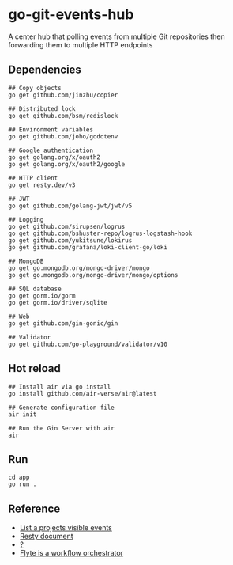 # go-git-events-hub
A center hub that polling events from multiple Git repositories then forwarding them to multiple HTTP endpoints

## Dependencies

```shell
## Copy objects
go get github.com/jinzhu/copier

## Distributed lock
go get github.com/bsm/redislock

## Environment variables
go get github.com/joho/godotenv

## Google authentication
go get golang.org/x/oauth2
go get golang.org/x/oauth2/google

## HTTP client
go get resty.dev/v3

## JWT
go get github.com/golang-jwt/jwt/v5

## Logging
go get github.com/sirupsen/logrus
go get github.com/bshuster-repo/logrus-logstash-hook
go get github.com/yukitsune/lokirus
go get github.com/grafana/loki-client-go/loki

## MongoDB
go get go.mongodb.org/mongo-driver/mongo
go get go.mongodb.org/mongo-driver/mongo/options

## SQL database
go get gorm.io/gorm
go get gorm.io/driver/sqlite

## Web
go get github.com/gin-gonic/gin

## Validator
go get github.com/go-playground/validator/v10
```

## Hot reload

```shell
## Install air via go install
go install github.com/air-verse/air@latest

## Generate configuration file
air init

## Run the Gin Server with air
air
```

## Run

```shell
cd app
go run .
```

## Reference
- [List a projects visible events](https://docs.gitlab.com/ee/api/events.html#list-a-projects-visible-events)
- [Resty document](https://resty.dev/docs/)
- [?](https://gilangprambudi.medium.com/streamlining-log-management-in-go-with-grafana-loki-integration-8b124f2e4121)
- [Flyte is a workflow orchestrator](https://docs.flyte.org/en/latest/user_guide/introduction.html)